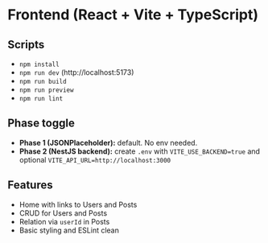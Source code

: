 # Frontend (React + Vite + TypeScript)

## Scripts
- `npm install`
- `npm run dev` (http://localhost:5173)
- `npm run build`
- `npm run preview`
- `npm run lint`

## Phase toggle
- **Phase 1 (JSONPlaceholder):** default. No env needed.
- **Phase 2 (NestJS backend):** create `.env` with `VITE_USE_BACKEND=true` and optional `VITE_API_URL=http://localhost:3000`

## Features
- Home with links to Users and Posts
- CRUD for Users and Posts
- Relation via `userId` in Posts
- Basic styling and ESLint clean
